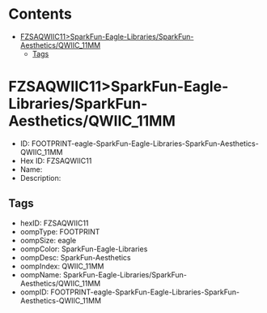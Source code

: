 



Contents
========

* [FZSAQWIIC11>SparkFun-Eagle-Libraries/SparkFun-Aesthetics/QWIIC_11MM](#fzsaqwiic11sparkfun-eagle-librariessparkfun-aestheticsqwiic_11mm)
	* [Tags](#tags)

# FZSAQWIIC11>SparkFun-Eagle-Libraries/SparkFun-Aesthetics/QWIIC_11MM

- ID: FOOTPRINT-eagle-SparkFun-Eagle-Libraries-SparkFun-Aesthetics-QWIIC_11MM
- Hex ID: FZSAQWIIC11
- Name: 
- Description: 

## Tags

- hexID: FZSAQWIIC11
- oompType: FOOTPRINT
- oompSize: eagle
- oompColor: SparkFun-Eagle-Libraries
- oompDesc: SparkFun-Aesthetics
- oompIndex: QWIIC_11MM
- oompName: SparkFun-Eagle-Libraries/SparkFun-Aesthetics/QWIIC_11MM
- oompID: FOOTPRINT-eagle-SparkFun-Eagle-Libraries-SparkFun-Aesthetics-QWIIC_11MM
